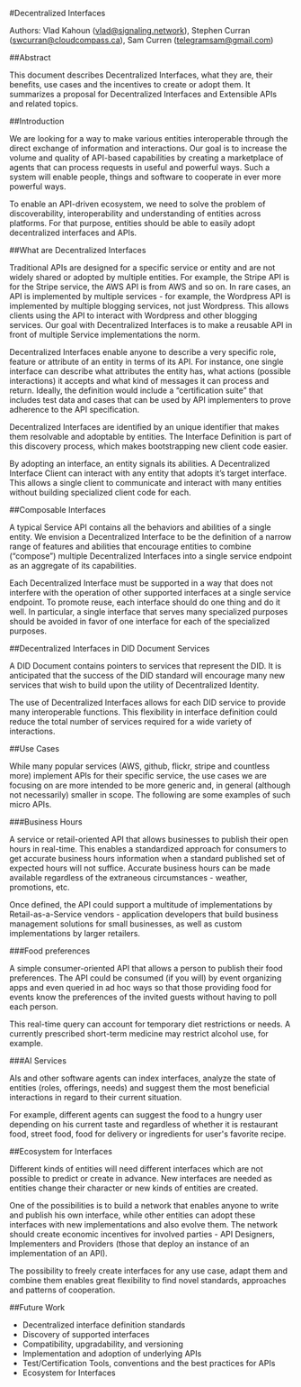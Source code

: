 #Decentralized Interfaces

Authors: Vlad Kahoun (<vlad@signaling.network>), Stephen Curran (<swcurran@cloudcompass.ca>), Sam Curren (<telegramsam@gmail.com>)

##Abstract

This document describes Decentralized Interfaces, what they are, their benefits, use cases and the incentives to create or adopt them. It summarizes a proposal for Decentralized Interfaces and Extensible APIs and related topics.

##Introduction

We are looking for a way to make various entities interoperable through the direct exchange of information and interactions. Our goal is to increase the volume and quality of API-based capabilities by creating a marketplace of agents that can process requests in useful and powerful ways. Such a system will enable people, things and software to cooperate in ever more powerful ways.

To enable an API-driven ecosystem, we need to solve the problem of discoverability, interoperability and understanding of entities across platforms. For that purpose, entities should be able to easily adopt decentralized interfaces and APIs.

##What are Decentralized Interfaces

Traditional APIs are designed for a specific service or entity and are not widely shared or adopted by multiple entities. For example, the Stripe API is for the Stripe service, the AWS API is from AWS and so on. In rare cases, an API is implemented by multiple services - for example, the Wordpress API is implemented by multiple blogging services, not just Wordpress. This allows clients using the API to interact with Wordpress and other blogging services. Our goal with Decentralized Interfaces is to make a reusable API in front of multiple Service implementations the norm.

Decentralized Interfaces enable anyone to describe a very specific role, feature or attribute of an entity in terms of its API. For instance, one single interface can describe what attributes the entity has, what actions (possible interactions) it accepts and what kind of messages it can process and return. Ideally, the definition would include a “certification suite” that includes test data and cases that can be used by API implementers to prove adherence to the API specification.

Decentralized Interfaces are identified by an unique identifier that makes them resolvable and adoptable by entities. The Interface Definition is part of this discovery process, which makes bootstrapping new client code easier.

By adopting an interface, an entity signals its abilities. A Decentralized Interface Client can interact with any entity that adopts it’s target interface. This allows a single client to communicate and interact with many entities without building specialized client code for each.

##Composable Interfaces

A typical Service API contains all the behaviors and abilities of a single entity. We envision a Decentralized Interface to be the definition of a narrow range of features and abilities that encourage entities to combine (“compose”) multiple Decentralized Interfaces into a single service endpoint as an aggregate of its capabilities.

Each Decentralized Interface must be supported in a way that does not interfere with the operation of other supported interfaces at a single service endpoint. To promote reuse, each interface should do one thing and do it well. In particular, a single interface that serves many specialized purposes should be avoided in favor of one interface for each of the specialized purposes.

##Decentralized Interfaces in DID Document Services

A DID Document contains pointers to services that represent the DID. It is anticipated that the success of the DID standard will encourage many new services that wish to build upon the utility of Decentralized Identity.

The use of Decentralized Interfaces allows for each DID service to provide many interoperable functions. This flexibility in interface definition could reduce the total number of services required for a wide variety of interactions.

##Use Cases

While many popular services (AWS, github, flickr, stripe and countless more) implement APIs for their specific service, the use cases we are focusing on are more intended to be more generic and, in general (although not necessarily) smaller in scope. The following are some examples of such micro APIs.

###Business Hours

A service or retail-oriented API that allows businesses to publish their open hours in real-time. This enables a standardized approach for consumers to get accurate business hours information when a standard published set of expected hours will not suffice. Accurate business hours can be made available regardless of the extraneous circumstances - weather, promotions, etc.

Once defined, the API could support a multitude of implementations by Retail-as-a-Service vendors - application developers that build business management solutions for small businesses, as well as custom implementations by larger retailers.

###Food preferences

A simple consumer-oriented API that allows a person to publish their food preferences. The API could be consumed (if you will) by event organizing apps and even queried in ad hoc ways so that those providing food for events know the preferences of the invited guests without having to poll each person.

This real-time query can account for temporary diet restrictions or needs. A currently prescribed short-term medicine may restrict alcohol use, for example.

###AI Services

AIs and other software agents can index interfaces, analyze the state of entities (roles, offerings, needs) and suggest them the most beneficial interactions in regard to their current situation.

For example, different agents can suggest the food to a hungry user depending on his current taste and regardless of whether it is restaurant food, street food, food for delivery or ingredients for user's favorite recipe.

##Ecosystem for Interfaces

Different kinds of entities will need different interfaces which are not possible to predict or create in advance. New interfaces are needed as entities change their character or new kinds of entities are created.

One of the possibilities is to build a network that enables anyone to write and publish his own interface, while other entities can adopt these interfaces with new implementations and also evolve them. The network should create economic incentives for involved parties - API Designers, Implementers and Providers (those that deploy an instance of an implementation of an API).

The possibility to freely create interfaces for any use case, adapt them and combine them enables great flexibility to find novel standards, approaches and patterns of cooperation.

##Future Work

- Decentralized interface definition standards
- Discovery of supported interfaces
- Compatibility, upgradability, and versioning
- Implementation and adoption of underlying APIs
- Test/Certification Tools, conventions and the best practices for APIs
- Ecosystem for Interfaces